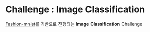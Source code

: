 # Challenge : Image Classification 
[Fashion-mnist](https://github.com/zalandoresearch/fashion-mnist)를 기반으로 진행되는 **Image Classification** Challenge
